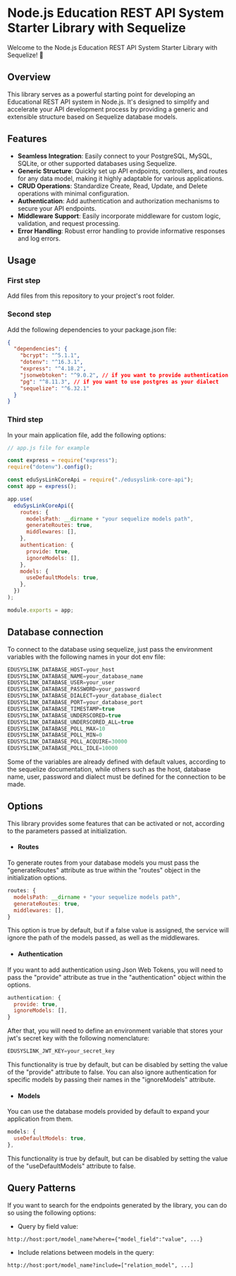# Node.js Education REST API System Starter Library with Sequelize

Welcome to the Node.js Education REST API System Starter Library with Sequelize! 🚀

## Overview

This library serves as a powerful starting point for developing an Educational REST API system in Node.js. It's designed to simplify and accelerate your API development process by providing a generic and extensible structure based on Sequelize database models.

## Features

- **Seamless Integration**: Easily connect to your PostgreSQL, MySQL, SQLite, or other supported databases using Sequelize.
- **Generic Structure**: Quickly set up API endpoints, controllers, and routes for any data model, making it highly adaptable for various applications.
- **CRUD Operations**: Standardize Create, Read, Update, and Delete operations with minimal configuration.
- **Authentication**: Add authentication and authorization mechanisms to secure your API endpoints.
- **Middleware Support**: Easily incorporate middleware for custom logic, validation, and request processing.
- **Error Handling**: Robust error handling to provide informative responses and log errors.

<!-- ## Getting Started

To get started with this library, follow our [detailed documentation](link-to-documentation) for step-by-step instructions. -->

## Usage

### First step

Add files from this repository to your project's root folder.

### Second step

Add the following dependencies to your package.json file:

```json
{
  "dependencies": {
    "bcrypt": "^5.1.1",
    "dotenv": "^16.3.1",
    "express": "^4.18.2",
    "jsonwebtoken": "^9.0.2", // if you want to provide authentication
    "pg": "^8.11.3", // if you want to use postgres as your dialect
    "sequelize": "^6.32.1"
  }
}
```

### Third step

In your main application file, add the following options:

```javascript
// app.js file for example

const express = require("express");
require("dotenv").config();

const eduSysLinkCoreApi = require("./edusyslink-core-api");
const app = express();

app.use(
  eduSysLinkCoreApi({
    routes: {
      modelsPath: __dirname + "your sequelize models path",
      generateRoutes: true,
      middlewares: [],
    },
    authentication: {
      provide: true,
      ignoreModels: [],
    },
    models: {
      useDefaultModels: true,
    },
  })
);

module.exports = app;
```

## Database connection

To connect to the database using sequelize, just pass the environment variables with the following names in your dot env file:

```javascript
EDUSYSLINK_DATABASE_HOST=your_host
EDUSYSLINK_DATABASE_NAME=your_database_name
EDUSYSLINK_DATABASE_USER=your_user
EDUSYSLINK_DATABASE_PASSWORD=your_password
EDUSYSLINK_DATABASE_DIALECT=your_database_dialect
EDUSYSLINK_DATABASE_PORT=your_database_port
EDUSYSLINK_DATABASE_TIMESTAMP=true
EDUSYSLINK_DATABASE_UNDERSCORED=true
EDUSYSLINK_DATABASE_UNDERSCORED_ALL=true
EDUSYSLINK_DATABASE_POLL_MAX=10
EDUSYSLINK_DATABASE_POLL_MIN=0
EDUSYSLINK_DATABASE_POLL_ACQUIRE=30000
EDUSYSLINK_DATABASE_POLL_IDLE=10000
```

Some of the variables are already defined with default values, according to the sequelize documentation, while others such as the host, database name, user, password and dialect must be defined for the connection to be made.

## Options

This library provides some features that can be activated or not, according to the parameters passed at initialization.

- #### Routes

To generate routes from your database models you must pass the "generateRoutes" attribute as true within the "routes" object in the initialization options.

```javascript
routes: {
  modelsPath: __dirname + "your sequelize models path",
  generateRoutes: true,
  middlewares: [],
}
```

This option is true by default, but if a false value is assigned, the service will ignore the path of the models passed, as well as the middlewares.

- #### Authentication

If you want to add authentication using Json Web Tokens, you will need to pass the "provide" attribute as true in the "authentication" object within the options.

```javascript
authentication: {
  provide: true,
  ignoreModels: [],
}
```

After that, you will need to define an environment variable that stores your jwt's secret key with the following nomenclature:

```javascript
EDUSYSLINK_JWT_KEY=your_secret_key
```

This functionality is true by default, but can be disabled by setting the value of the "provide" attribute to false. You can also ignore authentication for specific models by passing their names in the "ignoreModels" attribute.

- #### Models

You can use the database models provided by default to expand your application from them.

```javascript
models: {
  useDefaultModels: true,
},
```

This functionality is true by default, but can be disabled by setting the value of the "useDefaultModels" attribute to false.

## Query Patterns

If you want to search for the endpoints generated by the library, you can do so using the following options:

- Query by field value:

```
http://host:port/model_name?where={"model_field":"value", ...}
```

- Include relations between models in the query:

```
http://host:port/model_name?include=["relation_model", ...]
```
